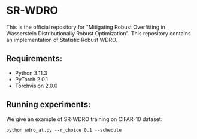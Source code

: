 # SR-WDRO
This is the official repository for "Mitigating Robust Overfitting in Wasserstein Distributionally Robust Optimization". This repository contains an implementation of Statistic Robust WDRO.
## Requirements:  
* Python 3.11.3
* PyTorch 2.0.1
* Torchvision 2.0.0


## Running experiments:  
We give an example of SR-WDRO training on CIFAR-10 dataset:

```
python wdro_at.py --r_choice 0.1 --schedule
```


